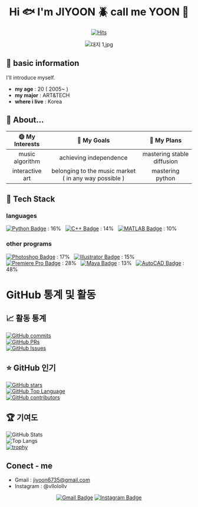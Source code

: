 <div align=center>
	
# Hi :fish: I'm JIYOON :beetle: call me YOON :tropical_fish:

[![Hits](https://hits.seeyoufarm.com/api/count/incr/badge.svg?url=https%3A%2F%2Fgithub.com%2Fzzsza)](https://hits.seeyoufarm.com) 

![대지 1,jpg](https://github.com/user-attachments/assets/bc82e3e4-b6d9-4489-a420-f5b2096a7a8a)

</div>


## :wind_chime: basic information
I'll introduce myself.
* **my age** : 20 ( 2005~ )
* **my major** : ART&TECH
* **where i live** : Korea

## :chicken: About...
| :sun_with_face: My Interests | :full_moon_with_face: My Goals | :new_moon_with_face: My Plans |
|:----------:|:-----------:|:-----------:|
| music algorithm | achieving independence | mastering stable diffusion |
|  interactive art | belonging to the music market ( in any way possible ) | mastering python |

## :telescope: Tech Stack
### languages
[![Python Badge](https://img.shields.io/badge/Python-3776AB?style=flat-square&logo=Python&logoColor=white)](https://www.python.org) : 16% &nbsp;
[![C++ Badge](https://img.shields.io/badge/C%2B%2B-00599C?style=flat-square&logo=c%2B%2B&logoColor=white)](https://www.cplusplus.com) : 14% &nbsp;
[![MATLAB Badge](https://img.shields.io/badge/MATLAB-0076A8?style=flat-square&logo=MATLAB&logoColor=white)](https://www.mathworks.com/products/matlab.html) : 10% &nbsp;

### other programs
[![Photoshop Badge](https://img.shields.io/badge/Photoshop-31A8FF?style=flat-square&logo=Adobe-Photoshop&logoColor=white)](https://www.adobe.com/products/photoshop.html) : 17% &nbsp;
[![Illustrator Badge](https://img.shields.io/badge/Illustrator-FF9A00?style=flat-square&logo=Adobe-Illustrator&logoColor=white)](https://www.adobe.com/products/illustrator.html) : 15% &nbsp;
[![Premiere Pro Badge](https://img.shields.io/badge/Premiere%20Pro-9999FF?style=flat-square&logo=Adobe-Premiere-Pro&logoColor=white)](https://www.adobe.com/products/premiere.html) : 28% &nbsp;
[![Maya Badge](https://img.shields.io/badge/Maya-1C7C87?style=flat-square&logo=Autodesk-Maya&logoColor=white)](https://www.autodesk.com/products/maya/overview) : 13% &nbsp;
[![AutoCAD Badge](https://img.shields.io/badge/AutoCAD-0091C8?style=flat-square&logo=Autodesk-AutoCAD&logoColor=white)](https://www.autodesk.com/products/autocad/overview) : 48% &nbsp;

# GitHub 통계 및 활동

## 📈 활동 통계

[![GitHub commits](https://img.shields.io/github/commits-since/<username>/<repository>/master?style=flat-square&color=yellow&label=Commits)](https://github.com/<username>/<repository>)  
[![GitHub PRs](https://img.shields.io/github/issues-pr/<username>/<repository>?style=flat-square&color=blue&label=Pull%20Requests)](https://github.com/<username>/<repository>/pulls)  
[![GitHub Issues](https://img.shields.io/github/issues/<username>/<repository>?style=flat-square&color=red&label=Issues)](https://github.com/<username>/<repository>/issues)

## ⭐ GitHub 인기

[![GitHub stars](https://img.shields.io/github/stars/<username>/<repository>?style=flat-square&color=green&label=Stars)](https://github.com/<username>/<repository>/stargazers)  
[![GitHub Top Language](https://img.shields.io/github/languages/top/<username>/<repository>?style=flat-square)](https://github.com/<username>/<repository>)  
[![GitHub contributors](https://img.shields.io/github/contributors/<username>/<repository>?style=flat-square&color=blue)](https://github.com/<username>/<repository>/graphs/contributors)

## 🏆 기여도

![GitHub Stats](https://github-readme-stats.vercel.app/api?username=<username>&show_icons=true&hide_title=true&hide=prs&count_private=true)  
![Top Langs](https://github-readme-stats.vercel.app/api/top-langs/?username=<username>&langs_count=8&layout=compact)  
[![trophy](https://github-profile-trophy.vercel.app/?username=<username>&theme=gruvbox)](https://github.com/<username>)


## Conect - me

* Gmail : jiyoon6735@gmail.com
* Instagram : @vllolollv

<div align=center>
	
[![Gmail Badge](https://img.shields.io/badge/Gmail-d14836?style=flat-square&logo=Gmail&logoColor=white&link=mailto:jiyoon6735@gmail.com)](mailto:jiyoon6735@gmail.com)
[![Instagram Badge](https://img.shields.io/badge/Instagram-%23E4405F?style=flat-square&logo=Instagram&logoColor=white&link=https://instagram.com/vlollolv)](https://instagram.com/vllolollv)

	
</div>

<div align=center>
